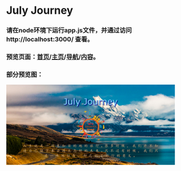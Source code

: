 # July Journey<br>
### 请在node环境下运行app.js文件，并通过访问 http://localhost:3000/ 查看。<br>
### 预览页面：[首页](https://everend.github.io/Dust/preview/index-preview.html)/[主页](http://htmlpreview.github.io/?https://everend.github.io/Dust/preview/main-preview.html)/[导航](http://htmlpreview.github.io/?https://everend.github.io/Dust/preview/nav-preview.html)/[内容](http://htmlpreview.github.io/?https://everend.github.io/Dust/preview/content-preview.html)。<br>
### 部分预览图：<br>
<img src="./preview/index.png" width = "450" height = "214">
 
